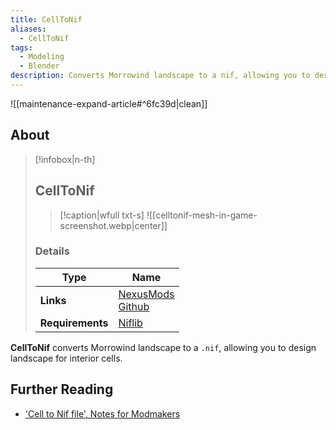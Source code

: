 ```yaml
---
title: CellToNif
aliases:
  - CellToNif
tags:
  - Modeling
  - Blender
description: Converts Morrowind landscape to a nif, allowing you to design landscape for interior cells.
---
```


![[maintenance-expand-article#^6fc39d|clean]]

## About

> [!infobox|n-th]
> 
> ## CellToNif
> 
> > [!caption|wfull txt-s]
> > ![[celltonif-mesh-in-game-screenshot.webp|center]]
> 
> ### Details
> 
> | Type | Name |
> | --- | --- |
> | **Links** | [NexusMods](https://www.nexusmods.com/morrowind/mods/20928)<br>[Github](https://github.com/Yacoby/CellToNif) |
> | **Requirements** | [Niflib](https://github.com/niftools/niflib) |

**CellToNif** converts Morrowind landscape to a `.nif`, allowing you to design landscape for interior cells.

## Further Reading

- ['Cell to Nif file', Notes for Modmakers](https://morrowind-nif.github.io/Notes_EN/module_2_7_2_2_6_2_4.htm)